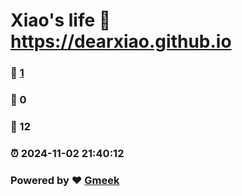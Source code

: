 # Xiao's life :link: https://dearxiao.github.io 
### :page_facing_up: [1](https://dearxiao.github.io/tag.html) 
### :speech_balloon: 0 
### :hibiscus: 12 
### :alarm_clock: 2024-11-02 21:40:12 
### Powered by :heart: [Gmeek](https://github.com/Meekdai/Gmeek)
